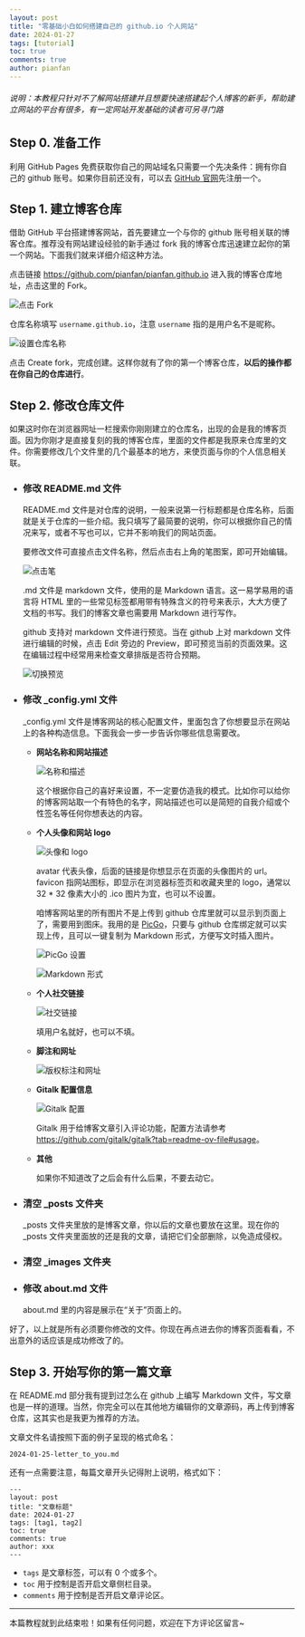 ```yaml
---
layout: post
title: "零基础小白如何搭建自己的 github.io 个人网站"
date: 2024-01-27
tags: [tutorial]
toc: true
comments: true
author: pianfan
---
```


###### 说明：本教程只针对不了解网站搭建并且想要快速搭建起个人博客的新手，帮助建立网站的平台有很多，有一定网站开发基础的读者可另寻门路<!-- more -->

## Step 0. 准备工作

利用 GitHub Pages 免费获取你自己的网站域名只需要一个先决条件：拥有你自己的 github 账号。如果你目前还没有，可以去 [GitHub 官网](https://github.com)先注册一个。

## Step 1. 建立博客仓库

借助 GitHub 平台搭建博客网站，首先要建立一个与你的 github 账号相关联的博客仓库。推荐没有网站建设经验的新手通过 fork 我的博客仓库迅速建立起你的第一个网站。下面我们就来详细介绍这种方法。

点击链接 <https://github.com/pianfan/pianfan.github.io> 进入我的博客仓库地址，点击这里的 Fork。

![点击 Fork](https://pianfan.github.io/_images/build_own_website/fork.png)

仓库名称填写 `username.github.io`，注意 `username` 指的是用户名不是昵称。

![设置仓库名称](https://pianfan.github.io/_images/build_own_website/repositoryname.png)

点击 Create fork，完成创建。这样你就有了你的第一个博客仓库，**以后的操作都在你自己的仓库进行**。

## Step 2. 修改仓库文件

如果这时你在浏览器网址一栏搜索你刚刚建立的仓库名，出现的会是我的博客页面。因为你刚才是直接复刻的我的博客仓库，里面的文件都是我原来仓库里的文件。你需要修改几个文件里的几个最基本的地方，来使页面与你的个人信息相关联。

- ### 修改 README.md 文件

  README.md 文件是对仓库的说明，一般来说第一行标题都是仓库名称，后面就是关于仓库的一些介绍。我只填写了最简要的说明，你可以根据你自己的情况来写，或者不写也可以，它并不影响我们的网站页面。

  要修改文件可直接点击文件名称，然后点击右上角的笔图案，即可开始编辑。

  ![点击笔](https://pianfan.github.io/_images/build_own_website/pen.png)

  .md 文件是 markdown 文件，使用的是 Markdown 语言。这一易学易用的语言将 HTML 里的一些常见标签都用带有特殊含义的符号来表示，大大方便了文档的书写。我们的博客文章也需要用 Markdown 进行写作。

  github 支持对 markdown 文件进行预览。当在 github 上对 markdown 文件进行编辑的时候，点击 Edit 旁边的 Preview，即可预览当前的页面效果。这在编辑过程中经常用来检查文章排版是否符合预期。

  ![切换预览](https://pianfan.github.io/_images/build_own_website/preview.png)

- ### 修改 _config.yml 文件

  _config.yml 文件是博客网站的核心配置文件，里面包含了你想要显示在网站上的各种构造信息。下面我会一步一步告诉你哪些信息需要改。

  - **网站名称和网站描述**

    ![名称和描述](https://pianfan.github.io/_images/build_own_website/name&desc.png)

    这个根据你自己的喜好来设置，不一定要仿造我的模式。比如你可以给你的博客网站取一个有特色的名字，网站描述也可以是简短的自我介绍或个性签名等任何你想表达的内容。

  - **个人头像和网站 logo**

    ![头像和 logo](https://pianfan.github.io/_images/build_own_website/avatar&ico.png)

    avatar 代表头像，后面的链接是你想显示在页面的头像图片的 url。favicon 指网站图标，即显示在浏览器标签页和收藏夹里的 logo，通常以 32 * 32 像素大小的 .ico 图片为宜，也可以不设置。

    咱博客网站里的所有图片不是上传到 github 仓库里就可以显示到页面上了，需要用到图床。我用的是 [PicGo](https://picgo.github.io/PicGo-Doc/zh/)，只要与 github 仓库绑定就可以实现上传，且可以一键复制为 Markdown 形式，方便写文时插入图片。

    ![PicGo 设置](https://pianfan.github.io/_images/build_own_website/picgoset.png)

    ![Markdown 形式](https://pianfan.github.io/_images/build_own_website/markdownimg.png)

  - **个人社交链接**

    ![社交链接](https://pianfan.github.io/_images/build_own_website/links.png)

    填用户名就好，也可以不填。

  - **脚注和网址**

    ![版权标注和网址](https://pianfan.github.io/_images/build_own_website/footer&url.png)

  - **Gitalk 配置信息**

    ![Gitalk 配置](https://pianfan.github.io/_images/build_own_website/gitalk.png)

    Gitalk 用于给博客文章引入评论功能，配置方法请参考 <https://github.com/gitalk/gitalk?tab=readme-ov-file#usage>。

  - **其他**

    如果你不知道改了之后会有什么后果，不要去动它。

- ### 清空 _posts 文件夹

   _posts 文件夹里放的是博客文章，你以后的文章也要放在这里。现在你的 _posts 文件夹里面放的还是我的文章，请把它们全部删除，以免造成侵权。

- ### 清空 _images 文件夹

- ### 修改 about.md 文件

   about.md 里的内容是展示在“关于”页面上的。

好了，以上就是所有必须要你修改的文件。你现在再点进去你的博客页面看看，不出意外的话应该是成功修改了的。

## Step 3. 开始写你的第一篇文章

在 README.md 部分我有提到过怎么在 github 上编写 Markdown 文件，写文章也是一样的道理。当然，你完全可以在其他地方编辑你的文章源码，再上传到博客仓库，这其实也是我更为推荐的方法。

文章文件名请按照下面的例子呈现的格式命名：

    2024-01-25-letter_to_you.md

还有一点需要注意，每篇文章开头记得附上说明，格式如下：

    ---
    layout: post
    title: "文章标题"
    date: 2024-01-27
    tags: [tag1, tag2]
    toc: true
    comments: true
    author: xxx
    ---

- `tags` 是文章标签，可以有 0 个或多个。
- `toc` 用于控制是否开启文章侧栏目录。
- `comments` 用于控制是否开启文章评论区。

---

本篇教程就到此结束啦！如果有任何问题，欢迎在下方评论区留言~

